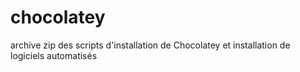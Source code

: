 # chocolatey
archive zip des scripts d'installation de Chocolatey et installation de logiciels automatisés
